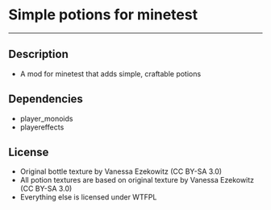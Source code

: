 # Simple potions for minetest
----
## Description
* A mod for minetest that adds simple, craftable potions
## Dependencies
* player_monoids
* playereffects
## License
* Original bottle texture by Vanessa Ezekowitz (CC BY-SA 3.0)
* All potion textures are based on original texture by Vanessa Ezekowitz (CC BY-SA 3.0)
* Everything else is licensed under WTFPL
